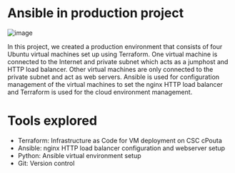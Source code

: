 
# Ansible in production project

![image](https://github.com/joshadu/Ansible_project/assets/45633182/8bb5c4fa-fdc6-4672-b9d3-4c237159ec1b)

In this project, we created a production environment that consists of four Ubuntu virtual machines set up using Terraform.  One virtual machine is connected to the Internet and private subnet which acts as a jumphost and HTTP load balancer. Other virtual machines are only connected to the private subnet and act as web servers. Ansible is used for configuration management of the virtual machines to set the nginx HTTP load balancer and Terraform is used for the cloud environment management.

# Tools explored

- Terraform: Infrastructure as Code for VM deployment on CSC cPouta
- Ansible: nginx HTTP load balancer configuration and webserver setup
- Python: Ansible virtual environment setup
- Git: Version control

